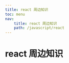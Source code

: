 ```yaml
---
title: react 周边知识
toc: menu
nav:
    title: react 周边知识
    path: /javascript/react
---
```


# react 周边知识

<code src="./demo/base.tsx" />
